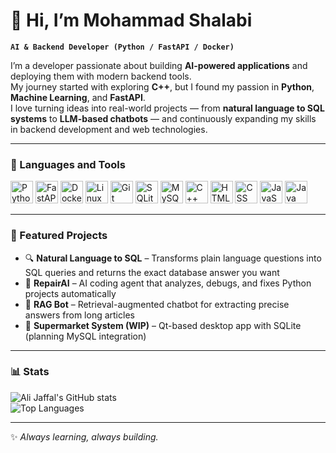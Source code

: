# 👋 Hi, I’m Mohammad Shalabi 

**`AI & Backend Developer (Python / FastAPI / Docker)`**  

I’m a developer passionate about building **AI-powered applications** and deploying them with modern backend tools.  
My journey started with exploring **C++**, but I found my passion in **Python**, **Machine Learning**, and **FastAPI**.  
I love turning ideas into real-world projects — from **natural language to SQL systems** to **LLM-based chatbots** — and continuously expanding my skills in backend development and web technologies.  

---

### 🧰 Languages and Tools  

<p align="left">
<img alt="Python" width="36px" src="https://cdn.jsdelivr.net/gh/devicons/devicon/icons/python/python-original.svg"/>
<img alt="FastAPI" width="36px" src="https://cdn.jsdelivr.net/gh/devicons/devicon/icons/fastapi/fastapi-original.svg"/>
<img alt="Docker" width="36px" src="https://cdn.jsdelivr.net/gh/devicons/devicon/icons/docker/docker-original.svg"/>
<img alt="Linux" width="36px" src="https://cdn.jsdelivr.net/gh/devicons/devicon/icons/linux/linux-original.svg"/>
<img alt="Git" width="36px" src="https://cdn.jsdelivr.net/gh/devicons/devicon/icons/git/git-original.svg"/>
<img alt="SQLite" width="36px" src="https://cdn.jsdelivr.net/gh/devicons/devicon/icons/sqlite/sqlite-original.svg"/>
<img alt="MySQL" width="36px" src="https://cdn.jsdelivr.net/gh/devicons/devicon/icons/mysql/mysql-original.svg"/>
<img alt="C++" width="36px" src="https://cdn.jsdelivr.net/gh/devicons/devicon/icons/cplusplus/cplusplus-original.svg"/>
<img alt="HTML" width="36px" src="https://cdn.jsdelivr.net/gh/devicons/devicon/icons/html5/html5-original.svg"/>
<img alt="CSS" width="36px" src="https://cdn.jsdelivr.net/gh/devicons/devicon/icons/css3/css3-original.svg"/>
<img alt="JavaScript" width="36px" src="https://cdn.jsdelivr.net/gh/devicons/devicon/icons/javascript/javascript-original.svg"/>
<img alt="Java" width="36px" src="https://cdn.jsdelivr.net/gh/devicons/devicon/icons/java/java-original.svg"/>
</p>

---

### 📌 Featured Projects  

- 🔍 **Natural Language to SQL** – Transforms plain language questions into SQL queries and returns the exact database answer you want  
- 🤖 **RepairAI** – AI coding agent that analyzes, debugs, and fixes Python projects automatically  
- 📖 **RAG Bot** – Retrieval-augmented chatbot for extracting precise answers from long articles  
- 🛒 **Supermarket System (WIP)** – Qt-based desktop app with SQLite (planning MySQL integration)  

---

### 📊 Stats  

![Ali Jaffal's GitHub stats](https://github-readme-stats.vercel.app/api?username=Alii-Jaffal&show_icons=true&theme=tokyonight)  
![Top Languages](https://github-readme-stats.vercel.app/api/top-langs/?username=Alii-Jaffal&layout=compact&theme=tokyonight)  

---

✨ *Always learning, always building.*  
